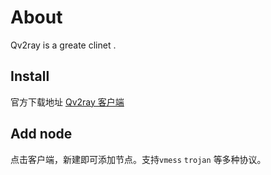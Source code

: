 # About

Qv2ray is a greate clinet . 

##  Install

官方下载地址  [Qv2ray 客户端](https://github.com/Qv2ray/Qv2ray/releases) 

## Add node 

点击客户端，新建即可添加节点。支持`vmess`  `trojan` 等多种协议。

